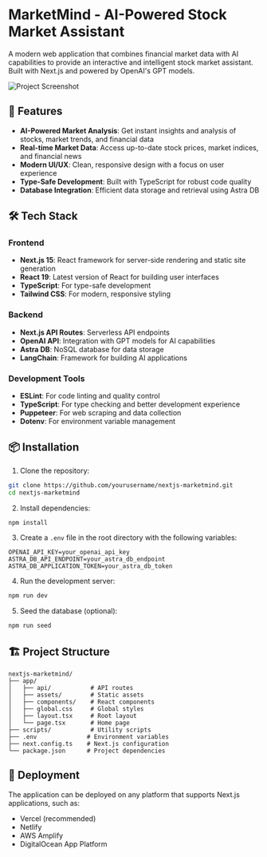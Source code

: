 # MarketMind - AI-Powered Stock Market Assistant

A modern web application that combines financial market data with AI capabilities to provide an interactive and intelligent stock market assistant. Built with Next.js and powered by OpenAI's GPT models.

![Project Screenshot](app/assets/screenshot.png)

## 🚀 Features

- **AI-Powered Market Analysis**: Get instant insights and analysis of stocks, market trends, and financial data
- **Real-time Market Data**: Access up-to-date stock prices, market indices, and financial news
- **Modern UI/UX**: Clean, responsive design with a focus on user experience
- **Type-Safe Development**: Built with TypeScript for robust code quality
- **Database Integration**: Efficient data storage and retrieval using Astra DB

## 🛠️ Tech Stack

### Frontend
- **Next.js 15**: React framework for server-side rendering and static site generation
- **React 19**: Latest version of React for building user interfaces
- **TypeScript**: For type-safe development
- **Tailwind CSS**: For modern, responsive styling

### Backend
- **Next.js API Routes**: Serverless API endpoints
- **OpenAI API**: Integration with GPT models for AI capabilities
- **Astra DB**: NoSQL database for data storage
- **LangChain**: Framework for building AI applications

### Development Tools
- **ESLint**: For code linting and quality control
- **TypeScript**: For type checking and better development experience
- **Puppeteer**: For web scraping and data collection
- **Dotenv**: For environment variable management

## 📦 Installation

1. Clone the repository:
```bash
git clone https://github.com/yourusername/nextjs-marketmind.git
cd nextjs-marketmind
```

2. Install dependencies:
```bash
npm install
```

3. Create a `.env` file in the root directory with the following variables:
```env
OPENAI_API_KEY=your_openai_api_key
ASTRA_DB_API_ENDPOINT=your_astra_db_endpoint
ASTRA_DB_APPLICATION_TOKEN=your_astra_db_token
```

4. Run the development server:
```bash
npm run dev
```

5. Seed the database (optional):
```bash
npm run seed
```

## 🏗️ Project Structure

```
nextjs-marketmind/
├── app/
│   ├── api/           # API routes
│   ├── assets/        # Static assets
│   ├── components/    # React components
│   ├── global.css     # Global styles
│   ├── layout.tsx     # Root layout
│   └── page.tsx       # Home page
├── scripts/           # Utility scripts
├── .env              # Environment variables
├── next.config.ts    # Next.js configuration
└── package.json      # Project dependencies
```

## 🚀 Deployment

The application can be deployed on any platform that supports Next.js applications, such as:
- Vercel (recommended)
- Netlify
- AWS Amplify
- DigitalOcean App Platform

